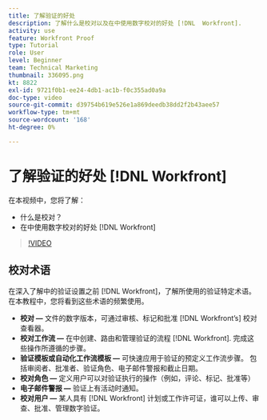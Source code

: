 ```yaml
---
title: 了解验证的好处
description: 了解什么是校对以及在中使用数字校对的好处 [!DNL  Workfront].
activity: use
feature: Workfront Proof
type: Tutorial
role: User
level: Beginner
team: Technical Marketing
thumbnail: 336095.png
kt: 8822
exl-id: 9721f0b1-ee24-4db1-ac1b-f0c355ad0a9a
doc-type: video
source-git-commit: d39754b619e526e1a869deedb38dd2f2b43aee57
workflow-type: tm+mt
source-wordcount: '168'
ht-degree: 0%

---
```


# 了解验证的好处 [!DNL Workfront]

在本视频中，您将了解：

* 什么是校对？
* 在中使用数字校对的好处 [!DNL Workfront]

>[!VIDEO](https://video.tv.adobe.com/v/336095/?quality=12)

## 校对术语

在深入了解中的验证设置之前 [!DNL  Workfront]，了解所使用的验证特定术语。 在本教程中，您将看到这些术语的频繁使用。

* **校对 —** 文件的数字版本，可通过审核、标记和批准 [!DNL Workfront’s] 校对查看器。
* **校对工作流 —** 在中创建、路由和管理验证的流程 [!DNL Workfront]. 完成这些操作所遵循的步骤。
* **验证模板或自动化工作流模板 —** 可快速应用于验证的预定义工作流步骤。 包括审阅者、批准者、验证角色、电子邮件警报和截止日期。
* **校对角色 —** 定义用户可以对验证执行的操作（例如，评论、标记、批准等）
* **电子邮件警报 —** 验证上有活动时通知。
* **校对用户 —** 某人具有 [!DNL Workfront] 计划或工作许可证，谁可以上传、审查、批准、管理数字验证。

